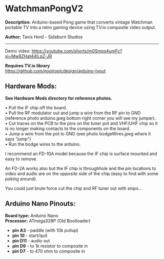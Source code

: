 # WatchmanPongV2

**Description:** Arduino-based Pong game that converts vintage Watchman portable TV into a retro gaming device using TV.io composite video output.

**Author:** Tavis Hord - Sideburn Studios

---

Demo video: https://youtube.com/shorts/m0Smps4umFc?si=Mw8ZHat44lLpZ-JR

**Requires TV.io library**  
https://github.com/nootropicdesign/arduino-tvout

## Hardware Mods:
**See Hardware Mods directory for reference photos.**

• Pull the IF chip off the board.  
• Pull the RF modulator out and jump a wire from the RF pin to GND (reference photo arduino.jpeg bottom right corner you will see my jumper).  
• Cut traces on the PCB to the pins on the tuner pot and VHF/UHF chip so it is no longer making contacts to the components on the board.  
• Jump a wire from the pot to GND (see photo bodgeWires.jpeg where it says "jump")  
• Run the bodge wires to the arduino.  

I recommend an FD-10A model because the IF chip is surface mounted and easy to remove.

An FD-2A works also but the IF chip is throughhole and the pin locations to video and audio are on the opposite side of the chip (easy to find with some poking around). 

You could just brute force cut the chip and RF tuner out with snips... 

## Arduino Nano Pinouts:

**Board type:** Arduino Nano  
**Processor:** ATmega328P (Old Bootloader)

- **pin A3** - paddle (with 10k pullup)
- **pin 10** - start/quit  
- **pin D11** - audio out  
- **pin D9** - to 1k resistor to composite in  
- **pin D7** - to 470 ohm to composite in